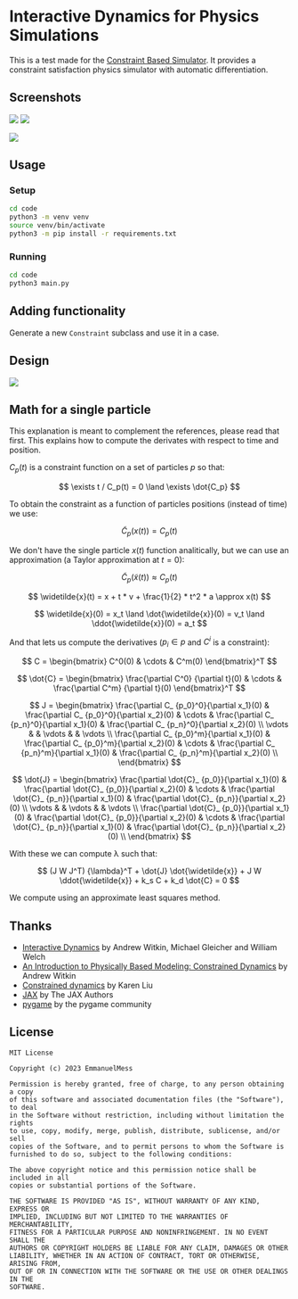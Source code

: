 #  Interactive Dynamics for Physics Simulations

This is a test made for the [Constraint Based Simulator](https://github.com/EmmanuelMess/ConstraintBasedSimulator). It provides a constraint satisfaction physics simulator with automatic differentiation.

## Screenshots

<img src="./screenshots/1.gif"/> <img src="./screenshots/2.gif"/>

<img src="./screenshots/3.gif"/>

## Usage

### Setup
```bash
cd code
python3 -m venv venv
source venv/bin/activate
python3 -m pip install -r requirements.txt
```

### Running
```bash
cd code
python3 main.py
```

## Adding functionality

Generate a new `Constraint` subclass and use it in a case.

## Design

<img src="./design/class-diagram.png"/>

## Math for a single particle

This explanation is meant to complement the references, please read that first. This explains
how to compute the derivates with respect to time and position.

$C_p(t)$ is a constraint function on a set of particles $p$ so that:

$$ \exists t / C_p(t) = 0 \land \exists \dot{C_p} $$

To obtain the constraint as a function of particles positions (instead of time) we use:

$$ \widetilde{C}_p(x(t)) = C_p(t) $$

We don't have the single particle $x(t)$ function analitically, but we can use an approximation (a Taylor approximation at $t = 0$):

$$ \widetilde{C}_p(\widetilde{x}(t)) \approx C_p(t) $$

$$ \widetilde{x}(t) = x + t * v + \frac{1}{2} * t^2 * a \approx x(t) $$

$$ \widetilde{x}(0) = x_t \land \dot{\widetilde{x}}(0) = v_t \land \ddot{\widetilde{x}}(0) = a_t $$

And that lets us compute the derivatives ($p_i \in p$ and $C^i$ is a constraint):

$$ C = \begin{bmatrix} C^0(0) & \cdots & C^m(0) \end{bmatrix}^T $$

$$ \dot{C} = \begin{bmatrix} 
 \frac{\partial C^0} {\partial t}(0) & \cdots & \frac{\partial C^m} {\partial t}(0)
\end{bmatrix}^T
$$

$$
J = \begin{bmatrix}
  \frac{\partial C_ {p_0}^0}{\partial x_1}(0) & \frac{\partial C_ {p_0}^0}{\partial x_2}(0) & \cdots & \frac{\partial C_ {p_n}^0}{\partial x_1}(0) & \frac{\partial C_ {p_n}^0}{\partial x_2}(0)  \\
  \vdots & & \vdots & & \vdots \\
  \frac{\partial C_ {p_0}^m}{\partial x_1}(0) & \frac{\partial C_ {p_0}^m}{\partial x_2}(0) & \cdots & \frac{\partial C_ {p_n}^m}{\partial x_1}(0) & \frac{\partial C_ {p_n}^m}{\partial x_2}(0)  \\
\end{bmatrix}
$$

$$
\dot{J} = \begin{bmatrix}
  \frac{\partial \dot{C}_ {p_0}}{\partial x_1}(0) & \frac{\partial \dot{C}_ {p_0}}{\partial x_2}(0) & \cdots & \frac{\partial \dot{C}_ {p_n}}{\partial x_1}(0) & \frac{\partial \dot{C}_ {p_n}}{\partial x_2}(0)  \\
  \vdots & & \vdots & & \vdots \\
  \frac{\partial \dot{C}_ {p_0}}{\partial x_1}(0) & \frac{\partial \dot{C}_ {p_0}}{\partial x_2}(0) & \cdots & \frac{\partial \dot{C}_ {p_n}}{\partial x_1}(0) & \frac{\partial \dot{C}_ {p_n}}{\partial x_2}(0)  \\
\end{bmatrix}
$$

With these we can compute λ such that:

$$
(J W J^T) {\lambda}^T + \dot{J} \dot{\widetilde{x}} + J W \ddot{\widetilde{x}} + k_s C + k_d \dot{C} = 0
$$

We compute using an approximate least squares method.

## Thanks
* [Interactive Dynamics](https://dl.acm.org/doi/pdf/10.1145/91394.91400) by Andrew Witkin, Michael Gleicher and William Welch
* [An Introduction to Physically Based Modeling: Constrained Dynamics](https://www.cs.cmu.edu/~baraff/pbm/constraints.pdf) by Andrew Witkin
* [Constrained dynamics](https://sites.cc.gatech.edu/classes/AY2017/cs7496_fall/slides/ConstrDyn.pdf) by Karen Liu
* [JAX](https://jax.readthedocs.io/en/latest/notebooks/quickstart.html) by The JAX Authors
* [pygame](https://www.pygame.org) by the pygame community

## License

```text
MIT License

Copyright (c) 2023 EmmanuelMess

Permission is hereby granted, free of charge, to any person obtaining a copy
of this software and associated documentation files (the "Software"), to deal
in the Software without restriction, including without limitation the rights
to use, copy, modify, merge, publish, distribute, sublicense, and/or sell
copies of the Software, and to permit persons to whom the Software is
furnished to do so, subject to the following conditions:

The above copyright notice and this permission notice shall be included in all
copies or substantial portions of the Software.

THE SOFTWARE IS PROVIDED "AS IS", WITHOUT WARRANTY OF ANY KIND, EXPRESS OR
IMPLIED, INCLUDING BUT NOT LIMITED TO THE WARRANTIES OF MERCHANTABILITY,
FITNESS FOR A PARTICULAR PURPOSE AND NONINFRINGEMENT. IN NO EVENT SHALL THE
AUTHORS OR COPYRIGHT HOLDERS BE LIABLE FOR ANY CLAIM, DAMAGES OR OTHER
LIABILITY, WHETHER IN AN ACTION OF CONTRACT, TORT OR OTHERWISE, ARISING FROM,
OUT OF OR IN CONNECTION WITH THE SOFTWARE OR THE USE OR OTHER DEALINGS IN THE
SOFTWARE.
```
